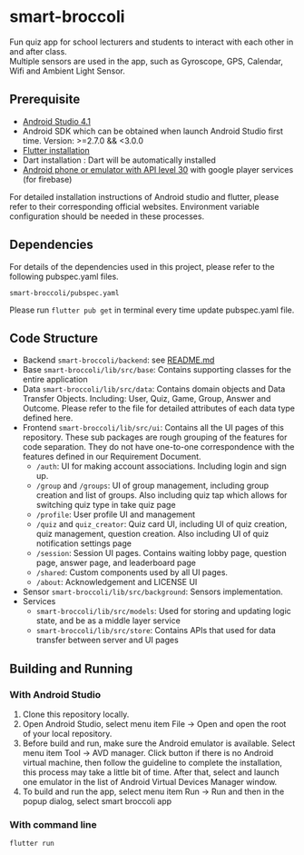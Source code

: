 # smart-broccoli

Fun quiz app for school lecturers and students to interact with each other in and after class. <br> 
Multiple sensors are used in the app, such as Gyroscope, GPS, Calendar, Wifi and Ambient Light Sensor. 

## Prerequisite
* [Android Studio 4.1](https://developer.android.com/studio)
* Android SDK which can be obtained when launch Android Studio first time. Version: >=2.7.0 && <3.0.0
* [Flutter installation](https://flutter.dev/docs/get-started/install)
* Dart installation : Dart will be automatically installed
* [Android phone or emulator with API level 30](https://developer.android.com/studio/run/managing-avds) with google player services (for firebase)

For detailed installation instructions of Android studio and flutter, please refer to their corresponding official websites. Environment variable configuration should be needed in these processes.

## Dependencies
For details of the dependencies used in this project, please refer to the following pubspec.yaml files. 
```
smart-broccoli/pubspec.yaml
```
Please run ```flutter pub get``` in terminal every time update pubspec.yaml file. 

## Code Structure
* Backend ```smart-broccoli/backend```: see [README.md](https://github.com/comp90018-2020/smart-broccoli/blob/master/backend/README.md)
* Base ```smart-broccoli/lib/src/base```: Contains supporting classes for the entire application
* Data ```smart-broccoli/lib/src/data```: Contains domain objects and Data Transfer Objects. Including: User, Quiz, Game, Group, Answer and Outcome. Please refer to the file for detailed attributes of each data type defined here.
* Frontend ```smart-broccoli/lib/src/ui```: Contains all the UI pages of this repository. These sub packages are rough grouping of the features for code separation. They do not have one-to-one correspondence with the features defined in our Requirement Document.
  * ```/auth```: UI for making account associations. Including login and sign up.
  * ```/group``` and ```/groups```: UI of group management, including group creation and list of groups. Also including quiz tap which allows for switching quiz type in take quiz page
  * ```/profile```:  User profile UI and management 
  * ```/quiz``` and ```quiz_creator```: Quiz card UI, including UI of quiz creation, quiz management, question creation. Also including UI of quiz notification settings page
  * ```/session```: Session UI pages. Contains waiting lobby page, question page, answer page, and leaderboard page
  * ```/shared```: Custom components used by all UI pages.
  * ```/about```: Acknowledgement and LICENSE UI
* Sensor ```smart-broccoli/lib/src/background```: Sensors implementation. 
* Services 
  * ```smart-broccoli/lib/src/models```: Used for storing and updating logic state, and be as a middle layer service
  * ```smart-broccoli/lib/src/store```: Contains APIs that used for data transfer between server and UI pages

## Building and Running
### With Android Studio
1. Clone this repository locally.
2. Open Android Studio, select menu item File -> Open and open the root of your local repository.
3. Before build and run, make sure the Android emulator is available. Select menu item Tool -> AVD manager. Click <create virtual device> button if there is no Android virtual machine, then follow the guideline to complete the installation, this process may take a little bit of time. After that, select and launch one emulator in the list of Android Virtual Devices Manager window. 
4. To build and run the app, select menu item Run -> Run and then in the popup dialog, select smart broccoli app

### With command line

```
flutter run
```
